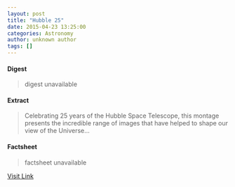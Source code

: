 ```yaml
---
layout: post
title: "Hubble 25"
date: 2015-04-23 13:25:00
categories: Astronomy
author: unknown author
tags: []
---
```



#### Digest
>digest unavailable

#### Extract
>Celebrating 25 years of the Hubble Space Telescope, this montage presents the incredible range of images that have helped to shape our view of the Universe...

#### Factsheet
>factsheet unavailable

[Visit Link](http://www.esa.int/spaceinimages/Images/2015/04/Hubble_25_without_title)


